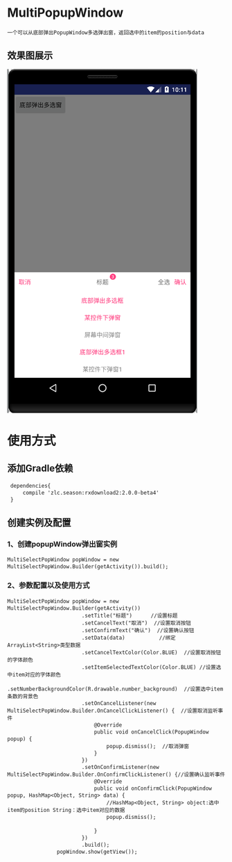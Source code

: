 # MultiPopupWindow
    一个可以从底部弹出PopupWindow多选弹出窗，返回选中的item的position与data
## 效果图展示
![image](https://github.com/Sotardust/popupwindow/blob/master/gif/device-2017-05-09-210111.png)

# 使用方式

## 添加Gradle依赖

     dependencies{
         compile 'zlc.season:rxdownload2:2.0.0-beta4'
     }

## 创建实例及配置
### 1、创建popupWindow弹出窗实例
    MultiSelectPopWindow popWindow = new MultiSelectPopWindow.Builder(getActivity()).build();
### 2、参数配置以及使用方式
    MultiSelectPopWindow popWindow = new MultiSelectPopWindow.Builder(getActivity())
                            .setTitle("标题")      //设置标题
                            .setCancelText("取消")  //设置取消按钮
                            .setConfirmText("确认")  //设置确认按钮
                            .setData(data)           //绑定ArrayList<String>类型数据
                            .setCancelTextColor(Color.BLUE)  //设置取消按钮的字体颜色
                            .setItemSelectedTextColor(Color.BLUE) //设置选中item对应的字体颜色
                            .setNumberBackgroundColor(R.drawable.number_background)  //设置选中item条数的背景色
                            .setOnCancelListener(new MultiSelectPopWindow.Builder.OnCancelClickListener() {  //设置取消监听事件
                                @Override
                                public void onCancelClick(PopupWindow popup) {
                                    popup.dismiss();  //取消弹窗
                                }
                            })
                            .setOnConfirmListener(new MultiSelectPopWindow.Builder.OnConfirmClickListener() {//设置确认监听事件
                                @Override
                                public void onConfirmClick(PopupWindow popup, HashMap<Object, String> data) {
                                    //HashMap<Object, String> object:选中item的position String：选中item对应的数据
                                    popup.dismiss();

                                }
                            })
                            .build();
                    popWindow.show(getView());
